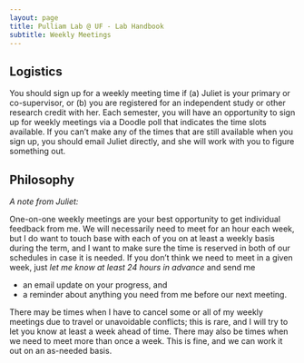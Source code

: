 ```yaml
---
layout: page
title: Pulliam Lab @ UF - Lab Handbook
subtitle: Weekly Meetings
---
```


## Logistics

You should sign up for a weekly meeting time if (a) Juliet is your primary or co-supervisor, or (b) you are registered for an independent study or other research credit with her. Each semester, you will have an opportunity to sign up for weekly meetings via a Doodle poll that indicates the time slots available. If you can’t make any of the times that are still available when you sign up, you should email Juliet directly, and she will work with you to figure something out.

## Philosophy

*A note from Juliet:*

One-on-one weekly meetings are your best opportunity to get individual feedback from me.  We will necessarily need to meet for an hour each week, but I do want to touch base with each of you on at least a weekly basis during the term, and I want to make sure the time is reserved in both of our schedules in case it is needed. If you don’t think we need to meet in a given week, just _let me know at least 24 hours in advance_ and send me

- an email update on your progress, and
- a reminder about anything you need from me before our next meeting.

There may be times when I have to cancel some or all of my weekly meetings due to travel or unavoidable conflicts; this is rare, and I will try to let you know at least a week ahead of time. There may also be times when we need to meet more than once a week. This is fine, and we can work it out on an as-needed basis.
